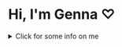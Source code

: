 
<h1>Hi, I'm Genna ♡</h1>

<details>
  <summary>
    Click for some info on me
  </summary>
</detials>
Through my journey as a professional modern dancer and yoga/fitness instructor I found an interest in learning to code. Finally, I decided it was time I stop thinking about it and start learning. While performing professionally for Artichoke Dance Company, a company member I danced with was a full time Software Engineer while dancing professionally part time. Once I started to teach myself to code I would often ask him questions on what I had just learned. I thought it was so great to be asking coding advice from a fellow dancer, I never would have thought! Also, through my career in yoga and fitness with Corepower Yoga and Jane DO I have had the pleasure of connecting with so many awesome professionals in the tech industry I knew coding was the perfect next step for me. Shortly after I began my coding journey, my husband and I moved to San Francisco from NYC due to a new job opportunity. While in San Francisco, I found Rithm School coding bootcamp and after doing my research I knew I had to interview. I am now a graduate of Rithm school and ready to start my new journey in the tech industry! My journey to becoming a Software Engineer has definitely been a non-traditional one, but I wouldn't change it. It has made me the engineer and person I am today. I am passionate about coding as well as physical and mental health, if you share any of my passions, or just want to chat, please reach out to me through my contact page, I'd love to hear from you!

* [LinkedIn](www.linkedin.com/in/genna-mergola)
* [Email](gennamergola@gmail.com)
* [Portfolio](https://gennakearney.com/)
